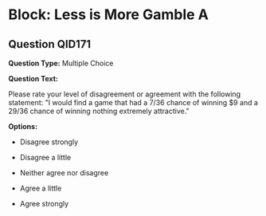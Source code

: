 # Block: Less is More Gamble A

## Question QID171
**Question Type:** Multiple Choice

**Question Text:**

Please rate your level of disagreement or agreement with the following statement: "I would find a game that had a 7/36 chance of winning $9 and a 29/36 chance of winning nothing extremely attractive."

**Options:**

* Disagree strongly

* Disagree a little

* Neither agree nor disagree

* Agree a little

* Agree strongly

